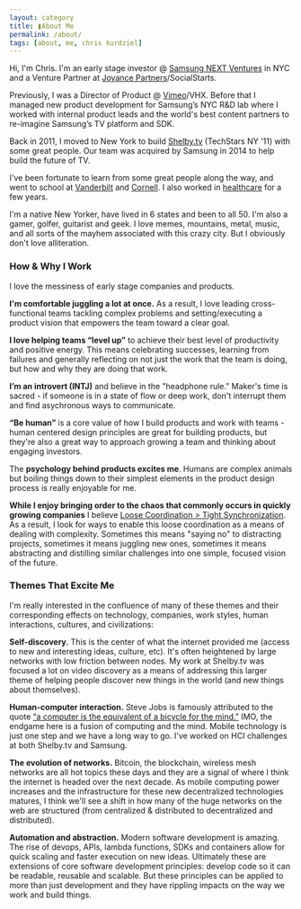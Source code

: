 ```yaml
---
layout: category
title: ❚About Me
permalink: /about/
tags: [about, me, chris kurdziel]
---
```


Hi, I'm Chris. I'm an early stage investor @ [Samsung NEXT Ventures][0] in NYC and a Venture Partner at [Joyance Partners][1]/SocialStarts.

Previously, I was a Director of Product @ [Vimeo][2]/VHX. Before that I managed new product development for Samsung’s NYC R&D lab where I worked with internal product leads and the world's best content partners to re-imagine Samsung’s TV platform and SDK.

Back in 2011, I moved to New York to build [Shelby.tv][3] (TechStars NY '11) with some great people. Our team was acquired by Samsung in 2014 to help build the future of TV.

I've been fortunate to learn from some great people along the way, and went to school at [Vanderbilt][4] and [Cornell][5]. I also worked in [healthcare][7] for a few years.

I'm a native New Yorker, have lived in 6 states and been to all 50. I'm also a gamer, golfer, guitarist and geek. I love memes, mountains, metal, music, and all sorts of the mayhem associated with this crazy city. But I obviously don't love alliteration.


### How & Why I Work

I love the messiness of early stage companies and products.

**I'm comfortable juggling a lot at once.** As a result, I love leading cross-functional teams tackling complex problems and setting/executing a product vision that empowers the team toward a clear goal.

**I love helping teams “level up”** to achieve their best level of productivity and positive energy. This means celebrating successes, learning from failures and generally reflecting on not just the work that the team is doing, but how and why they are doing that work.

**I’m an introvert (INTJ)** and believe in the "headphone rule." Maker's time is sacred - if someone is in a state of flow or deep work, don't interrupt them and find asychronous ways to communicate.

**“Be human”** is a core value of how I build products and work with teams - human centered design principles are great for building products, but they're also a great way to approach growing a team and thinking about engaging investors.

The **psychology behind products excites me**. Humans are complex animals but boiling things down to their simplest elements in the product design process is really enjoyable for me.

**While I enjoy bringing order to the chaos that commonly occurs in quickly growing companies** I believe [Loose Coordination \> Tight Synchronization][8]. As a result, I look for ways to enable this loose coordination as a means of dealing with complexity. Sometimes this means "saying no" to distracting projects, sometimes it means juggling new ones, sometimes it means abstracting and distilling similar challenges into one simple, focused vision of the future.


### Themes That Excite Me

I'm really interested in the confluence of many of these themes and their corresponding effects on technology, companies, work styles, human interactions, cultures, and civilizations:

**Self-discovery.** This is the center of what the internet provided me (access to new and interesting ideas, culture, etc). It's often heightened by large networks with low friction between nodes. My work at Shelby.tv was focused a lot on video discovery as a means of addressing this larger theme of helping people discover new things in the world (and new things about themselves).

**Human-computer interaction.** Steve Jobs is famously attributed to the quote [“a computer is the equivalent of a bicycle for the mind.”][9] IMO, the endgame here is a fusion of computing and the mind. Mobile technology is just one step and we have a long way to go. I've worked on HCI challenges at both Shelby.tv and Samsung.

**The evolution of networks.** Bitcoin, the blockchain, wireless mesh networks are all hot topics these days and they are a signal of where I think the internet is headed over the next decade. As mobile computing power increases and the infrastructure for these new decentralized technologies matures, I think we'll see a shift in how many of the huge networks on the web are structured (from centralized & distributed to decentralized and distributed).

**Automation and abstraction.** Modern software development is amazing. The rise of devops, APIs, lambda functions, SDKs and containers allow for quick scaling and faster execution on new ideas. Ultimately these are extensions of core software development principles: develop code so it can be readable, reusable and scalable. But these principles can be applied to more than just development and they have rippling impacts on the way we work and build things.

[0]:  https://samsungnext.com/ventures/
[1]:	http://joyancepartners.com
[2]:	http://vimeo.com
[3]:	http://shelby.tv
[4]:	http://engineering.vanderbilt.edu/
[5]:	http://www.johnson.cornell.edu/
[6]:	http://www.brventurefund.com/
[7]:	http://www.mckesson.com/
[8]:	http://us1.campaign-archive1.com/?u=78cbbb7f2882629a5157fa593&id=6018c6315f
[9]:	https://www.youtube.com/watch?v=ob_GX50Za6c
